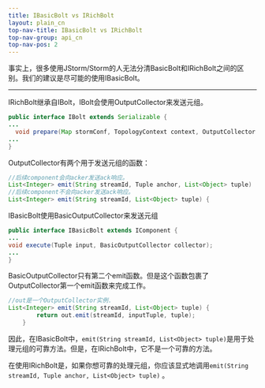 ```yaml
---
title: IBasicBolt vs IRichBolt
layout: plain_cn
top-nav-title: IBasicBolt vs IRichBolt
top-nav-group: api_cn
top-nav-pos: 2
---
```

事实上，很多使用JStorm/Storm的人无法分清BasicBolt和IRichBolt之间的区别。我们的建议是尽可能的使用IBasicBolt。

***

IRichBolt继承自IBolt，IBolt会使用OutputCollector来发送元组。

```java
public interface IBolt extends Serializable {
...
  void prepare(Map stormConf, TopologyContext context, OutputCollector collector);
...
}
```
OutputCollector有两个用于发送元组的函数：

```java
//后续component会向acker发送ack响应。
List<Integer> emit(String streamId, Tuple anchor, List<Object> tuple)
//后续component不会向acker发送ack响应。
List<Integer> emit(String streamId, List<Object> tuple) {
```

IBasicBolt使用BasicOutputCollector来发送元组
```java
public interface IBasicBolt extends IComponent {
...
void execute(Tuple input, BasicOutputCollector collector);
...
}
```
BasicOutputCollector只有第二个emit函数。但是这个函数包裹了OutputCollector第一个emit函数来完成工作。

```java 
//out是一个OutputCollector实例.
List<Integer> emit(String streamId, List<Object> tuple) {
        return out.emit(streamId, inputTuple, tuple);
    }
```

因此，在IBasicBolt中，`emit(String streamId, List<Object> tuple)`是用于处理元组的可靠方法。但是，在IRichBolt中，它不是一个可靠的方法。

在使用IRichBolt是，如果你想可靠的处理元组，你应该显式地调用`emit(String streamId, Tuple anchor, List<Object> tuple)` 。